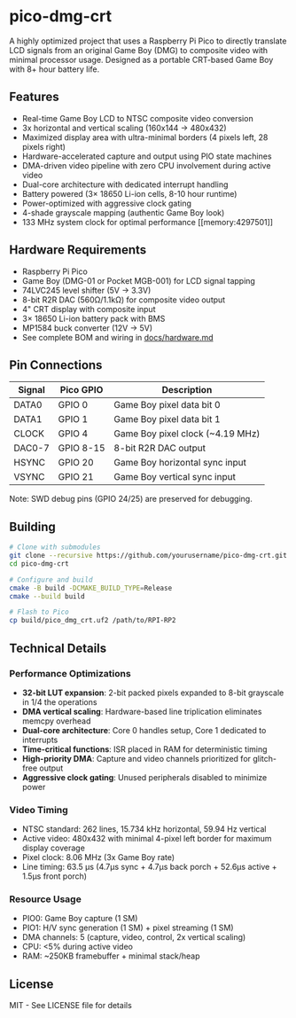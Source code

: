 # pico-dmg-crt

A highly optimized project that uses a Raspberry Pi Pico to directly translate LCD signals from an original Game Boy (DMG) to composite video with minimal processor usage. Designed as a portable CRT-based Game Boy with 8+ hour battery life.

## Features

- Real-time Game Boy LCD to NTSC composite video conversion
- 3x horizontal and vertical scaling (160x144 → 480x432)
- Maximized display area with ultra-minimal borders (4 pixels left, 28 pixels right)
- Hardware-accelerated capture and output using PIO state machines
- DMA-driven video pipeline with zero CPU involvement during active video
- Dual-core architecture with dedicated interrupt handling
- Battery powered (3× 18650 Li-ion cells, 8-10 hour runtime)
- Power-optimized with aggressive clock gating
- 4-shade grayscale mapping (authentic Game Boy look)
- 133 MHz system clock for optimal performance [[memory:4297501]]

## Hardware Requirements

- Raspberry Pi Pico
- Game Boy (DMG-01 or Pocket MGB-001) for LCD signal tapping
- 74LVC245 level shifter (5V → 3.3V)
- 8-bit R2R DAC (560Ω/1.1kΩ) for composite video output
- 4" CRT display with composite input
- 3× 18650 Li-ion battery pack with BMS
- MP1584 buck converter (12V → 5V)
- See complete BOM and wiring in [docs/hardware.md](docs/hardware.md)

## Pin Connections

| Signal | Pico GPIO | Description |
|--------|-----------|-------------|
| DATA0 | GPIO 0 | Game Boy pixel data bit 0 |
| DATA1 | GPIO 1 | Game Boy pixel data bit 1 |
| CLOCK | GPIO 4 | Game Boy pixel clock (~4.19 MHz) |
| DAC0-7 | GPIO 8-15 | 8-bit R2R DAC output |
| HSYNC | GPIO 20 | Game Boy horizontal sync input |
| VSYNC | GPIO 21 | Game Boy vertical sync input |

Note: SWD debug pins (GPIO 24/25) are preserved for debugging.

## Building

```bash
# Clone with submodules
git clone --recursive https://github.com/yourusername/pico-dmg-crt.git
cd pico-dmg-crt

# Configure and build
cmake -B build -DCMAKE_BUILD_TYPE=Release
cmake --build build

# Flash to Pico
cp build/pico_dmg_crt.uf2 /path/to/RPI-RP2
```

## Technical Details

### Performance Optimizations

- **32-bit LUT expansion**: 2-bit packed pixels expanded to 8-bit grayscale in 1/4 the operations
- **DMA vertical scaling**: Hardware-based line triplication eliminates memcpy overhead  
- **Dual-core architecture**: Core 0 handles setup, Core 1 dedicated to interrupts
- **Time-critical functions**: ISR placed in RAM for deterministic timing
- **High-priority DMA**: Capture and video channels prioritized for glitch-free output
- **Aggressive clock gating**: Unused peripherals disabled to minimize power

### Video Timing

- NTSC standard: 262 lines, 15.734 kHz horizontal, 59.94 Hz vertical
- Active video: 480x432 with minimal 4-pixel left border for maximum display coverage
- Pixel clock: 8.06 MHz (3x Game Boy rate)
- Line timing: 63.5 µs (4.7µs sync + 4.7µs back porch + 52.6µs active + 1.5µs front porch)

### Resource Usage

- PIO0: Game Boy capture (1 SM)
- PIO1: H/V sync generation (1 SM) + pixel streaming (1 SM)  
- DMA channels: 5 (capture, video, control, 2x vertical scaling)
- CPU: <5% during active video
- RAM: ~250KB framebuffer + minimal stack/heap

## License

MIT - See LICENSE file for details